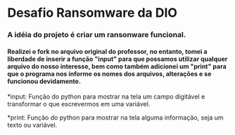 # Desafio Ransomware da DIO

### A idéia do projeto é criar um ransonware funcional.

#### Realizei o fork no arquivo original do professor, no entanto, tomei a liberdade de inserir a função "input" para que possamos utilizar qualquer arquivo do nosso interesse, bem como também adicionei um "print" para que o programa nos informe os nomes dos arquivos, alterações e se funcionou devidamente.

*input: Função do python para mostrar na tela um campo digitável e transformar o que escrevermos em uma variável.

*print: Função do python para mostrar na tela alguma informação, seja um texto ou variável.

